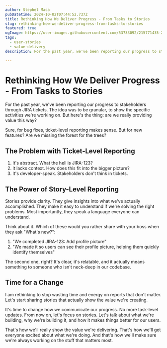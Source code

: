 ```yaml
---
author: Stephel Maca
pubDatetime: 2024-10-02T07:44:52.737Z
title: Rethinking How We Deliver Progress - From Tasks to Stories
slug: rethinking-how-we-deliver-progress-from-tasks-to-stories
featured: true
ogImage: https://user-images.githubusercontent.com/53733092/215771435-25408246-2309-4f8b-a781-1f3d93bdf0ec.png
tags:
  - user-stories
  - value-delivery
description: For the past year, we've been reporting our progress to stakeholders through JIRA tickets. The idea was to be granular, to show the specific activities we're working on. But here's the thing~ are we really providing value this way?

---
```


# Rethinking How We Deliver Progress - From Tasks to Stories

For the past year, we've been reporting our progress to stakeholders through JIRA tickets. The idea was to be granular, to show the specific activities we're working on. But here's the thing: are we really providing value this way?

Sure, for bug fixes, ticket-level reporting makes sense. But for new features? Are we missing the forest for the trees?

## The Problem with Ticket-Level Reporting

1. It's abstract. What the hell is JIRA-123?
2. It lacks context. How does this fit into the bigger picture?
3. It's developer-speak. Stakeholders don't think in tickets.

## The Power of Story-Level Reporting

Stories provide clarity. They give insights into what we've actually accomplished. They make it easy to understand if we're solving the right problems. Most importantly, they speak a language everyone can understand.

Think about it. Which of these would you rather share with your boss when they ask "What's new?":

1. "We completed JIRA-123: Add profile picture"
2. "We made it so users can see their profile picture, helping them quickly identify themselves"

The second one, right? It's clear, it's relatable, and it actually means something to someone who isn't neck-deep in our codebase.

## Time for a Change

I am rethinking to stop wasting time and energy on reports that don't matter. Let's start sharing stories that actually show the value we're creating.

It's time to change how we communicate our progress. No more task-level updates. From now on, let's focus on stories. Let's talk about what we're building, why we're building it, and how it makes things better for our users.

That's how we'll really show the value we're delivering. That's how we'll get everyone excited about what we're doing. And that's how we'll make sure we're always working on the stuff that matters most.